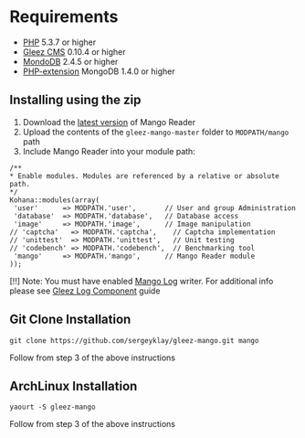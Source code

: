 # Requirements

- [PHP](http://php.net/) 5.3.7 or higher
- [Gleez CMS](http://gleezcms.org/) 0.10.4 or higher
- [MondoDB](http://mongodb.org/) 2.4.5 or higher
- [PHP-extension](http://php.net/manual/en/mongo.installation.php) MongoDB 1.4.0 or higher

## Installing using the zip

1. Download the [latest version](https://github.com/sergeyklay/gleez-mango/archive/master.zip) of Mango Reader
2. Upload the contents of the `gleez-mango-master` folder to `MODPATH/mango` path
3. Include Mango Reader into your module path:
~~~
/**
* Enable modules. Modules are referenced by a relative or absolute path.
*/
Kohana::modules(array(
 'user'      => MODPATH.'user',       // User and group Administration
 'database'  => MODPATH.'database',   // Database access
 'image'     => MODPATH.'image',      // Image manipulation
// 'captcha'   => MODPATH.'captcha',    // Captcha implementation
// 'unittest'  => MODPATH.'unittest',   // Unit testing
// 'codebench' => MODPATH.'codebench',  // Benchmarking tool
 'mango'     => MODPATH.'mango',      // Mango Reader module
));
~~~

[!!] Note: You must have enabled [Mango Log](http://gleezcms.org/guide/api/Log_Mango) writer.
     For additional info please see [Gleez Log Component](http://gleezcms.org/guide/gleez/logging) guide

## Git Clone Installation

~~~
git clone https://github.com/sergeyklay/gleez-mango.git mango
~~~

Follow from step 3 of the above instructions

## ArchLinux Installation

~~~
yaourt -S gleez-mango
~~~

Follow from step 3 of the above instructions
